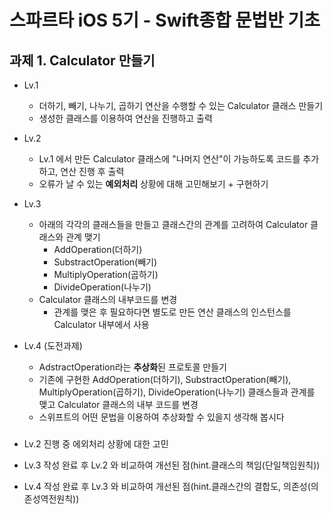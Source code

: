 # 스파르타 iOS 5기 - Swift종합 문법반 기초
###

## 과제 1. Calculator 만들기
- Lv.1
    - 더하기, 빼기, 나누기, 곱하기 연산을 수행할 수 있는 Calculator 클래스 만들기
    - 생성한 클래스를 이용하여 연산을 진행하고 출력
    
- Lv.2
    - Lv.1 에서 만든 Calculator 클래스에 "나머지 연산"이 가능하도록 코드를 추가하고, 연산 진행 후 출력
    - 오류가 날 수 있는 **예외처리** 상황에 대해 고민해보기 + 구현하기
    
- Lv.3
    - 아래의 각각의 클래스들을 만들고 클래스간의 관계를 고려하여 Calculator 클래스와 관계 맺기
        - AddOperation(더하기)
        - SubstractOperation(빼기)
        - MultiplyOperation(곱하기)
        - DivideOperation(나누기)
    - Calculator 클래스의 내부코드를 변경
        - 관계를 맺은 후 필요하다면 별도로 만든 연산 클래스의 인스턴스를 Calculator 내부에서 사용

- Lv.4 (도전과제)
    - AdstractOperation라는 **추상화**된 프로토콜 만들기
    - 기존에 구현한 AddOperation(더하기), SubstractOperation(빼기), MultiplyOperation(곱하기), DivideOperation(나누기) 클래스들과 관계를 맺고 Calculator 클래스의 내부 코드를 변경
    - 스위프트의 어떤 문법을 이용하여 추상화할 수 있을지 생각해 봅시다
###
- Lv.2 진행 중 에외처리 상황에 대한 고민

- Lv.3 작성 완료 후 Lv.2 와 비교하여 개선된 점(hint.클래스의 책임(단일책임원칙))

- Lv.4 작성 완료 후 Lv.3 와 비교하여 개선된 점(hint.클래스간의 결합도, 의존성(의존성역전원칙))
